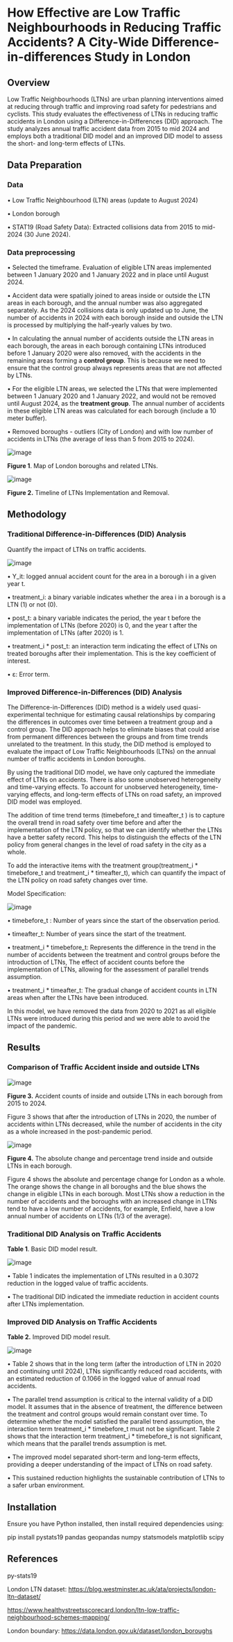 # How Effective are Low Traffic Neighbourhoods in Reducing Traffic Accidents? A City-Wide Difference-in-differences Study in London

## Overview 

Low Traffic Neighbourhoods (LTNs) are urban planning interventions aimed at reducing through traffic and improving road safety for pedestrians and cyclists. This study evaluates the effectiveness of LTNs in reducing traffic accidents in London using a Difference-in-Differences (DID) approach. The study analyzes annual traffic accident data from 2015 to mid 2024 and employs both a traditional DID model and an improved DID model to assess the short- and long-term effects of LTNs.  


## Data Preparation 

### Data

•	Low Traffic Neighbourhood (LTN) areas (update to August 2024)

•	London borough

•	STAT19 (Road Safety Data): Extracted collisions data from 2015 to mid-2024 (30 June 2024).

### Data preprocessing
•	Selected the timeframe. Evaluation of eligible LTN areas implemented between 1 January 2020 and 1 January 2022 and in place until August 2024. 

•	Accident data were spatially joined to areas inside or outside the LTN areas in each borough, and the annual number was also aggregated separately. As the 2024 collisions data is only updated up to June, the number of accidents in 2024 with each borough inside and outside the LTN is processed by multiplying the half-yearly values by two.

•	In calculating the annual number of accidents outside the LTN areas in each borough, the areas in each borough containing LTNs introduced before 1 January 2020 were also removed, with the accidents in the remaining areas forming a **control group**. This is because we need to ensure that the control group always represents areas that are not affected by LTNs.

•	For the eligible LTN areas, we selected the LTNs that were implemented between 1 January 2020 and 1 January 2022, and would not be removed until August 2024, as the **treatment group**. The annual number of accidents in these eligible LTN areas was calculated for each borough (include a 10 meter buffer).

•	Removed boroughs - outliers (City of London) and with low number of accidents in LTNs (the average of less than 5 from 2015 to 2024).  


![image](https://github.com/user-attachments/assets/da15ec6b-a50f-4905-9803-61a38818461a)

**Figure 1**. Map of London boroughs and related LTNs.

![image](https://github.com/user-attachments/assets/8abd2022-d2b1-4726-8c00-6c1f7359c5b3)

**Figure 2.** Timeline of LTNs Implementation and Removal.

## Methodology

### Traditional Difference-in-Differences (DID) Analysis

Quantify the impact of LTNs on traffic accidents.

![image](https://github.com/user-attachments/assets/53d6ae49-b43d-474a-b895-cb2b2ef028d1)

•	Y_it: logged annual accident count for the area in a borough i in a given year t.

•	treatment_i: a binary variable indicates whether the area i in a borough is a LTN (1) or not (0).

•	post_t: a binary variable indicates the period, the year t before the implementation of LTNs (before 2020) is 0, and the year t after the implementation of LTNs (after 2020) is 1.

•	treatment_i * post_t: an interaction term indicating the effect of LTNs on treated boroughs after their implementation. This is the key coefficient of interest.

•	ε: Error term.

### Improved   Difference-in-Differences (DID) Analysis

The Difference-in-Differences (DID) method is a widely used quasi-experimental technique for estimating causal relationships by comparing the differences in outcomes over time between a treatment group and a control group. The DID approach helps to eliminate biases that could arise from permanent differences between the groups and from time trends unrelated to the treatment. In this study, the DID method is employed to evaluate the impact of Low Traffic Neighbourhoods (LTNs) on the annual number of traffic accidents in London boroughs.

By using the traditional DID model, we have only captured the immediate effect of LTNs on accidents. There is also some unobserved heterogeneity and time-varying effects. To  account for unobserved heterogeneity, time-varying effects, and long-term effects of LTNs on road safety, an improved DID model was employed. 

The addition of time trend terms (timebefore_t and timeafter_t ) is to capture the overall trend in road safety over time before and after the implementation of the LTN policy, so that we can identify whether the LTNs have a better safety record. This helps to distinguish the effects of the LTN policy from general changes in the level of road safety in the city as a whole. 

To add the interactive items with the treatment group(treatment_i * timebefore_t and treatment_i * timeafter_t), which can quantify the impact of the LTN policy on road safety changes over time.

Model Specification:

![image](https://github.com/user-attachments/assets/076525ab-a555-43e4-bedc-d5e69d9888c8)

•	timebefore_t : Number of years since the start of the observation period.

•	timeafter_t: Number of years since the start of the treatment.

•	treatment_i * timebefore_t: Represents the difference in the trend in the number of accidents between the treatment and control groups before the introduction of LTNs, The effect of accident counts before the implementation of LTNs, allowing for the assessment of parallel trends assumption.

•	treatment_i * timeafter_t: The gradual change of accident counts in LTN areas when after the LTNs have been introduced.

In this model, we have removed the data from 2020 to 2021 as all eligible LTNs were introduced during this period and we were able to avoid the impact of the pandemic.


## Results  

### Comparison of Traffic Accident inside and outside LTNs

![image](https://github.com/user-attachments/assets/da7cfab1-0cb7-43a6-b47e-3b745fcb09d3)

**Figure 3.** Accident counts of inside and outside LTNs in each borough from 2015 to 2024.


Figure 3 shows that after the introduction of LTNs in 2020, the number of accidents within LTNs decreased, while the number of accidents in the city as a whole increased in the post-pandemic period.


![image](https://github.com/user-attachments/assets/738b913d-4f4b-4412-b0ea-acd571b7bfce)


**Figure 4.** The absolute change and percentage trend inside and outside LTNs in each borough.

Figure 4 shows the absolute and percentage change for London as a whole. The orange shows the change in all boroughs and the blue shows the change in eligible LTNs in each borough. Most LTNs show a reduction in the number of accidents and the boroughs with an increased change in LTNs tend to have a low number of accidents, for example, Enfield, have a low annual number of accidents on LTNs (1/3 of the average).


### Traditional DID Analysis on Traffic Accidents

**Table 1**. Basic DID model result.

![image](https://github.com/user-attachments/assets/1766f346-4793-4a80-8f6a-08d665452ec8)

•	Table 1 indicates the implementation of LTNs resulted in a 0.3072 reduction in the logged value of traffic accidents.

•	The traditional DID indicated the immediate reduction in accident counts after LTNs implementation.  

### Improved DID Analysis on Traffic Accidents

**Table 2.** Improved DID model result.

![image](https://github.com/user-attachments/assets/2092f252-23f1-422b-ad5c-5a4aa85be82a)

•	Table 2 shows that in the long term (after the introduction of LTN in 2020 and continuing until 2024), LTNs significantly reduced road accidents, with an estimated reduction of 0.1066 in the logged value of annual road accidents.

•	The parallel trend assumption is critical to the internal validity of a DID model. It assumes that in the absence of treatment, the difference between the treatment and control groups would remain constant over time. To determine whether the model satisfied the parallel trend assumption, the interaction term treatment_i * timebefore_t must not be significant. Table 2 shows that the interaction term treatment_i * timebefore_t is not significant, which means that the parallel trends assumption is met.

•	The improved model separated short-term and long-term effects, providing a deeper understanding of the impact of LTNs on road safety.

•	This sustained reduction highlights the sustainable contribution of LTNs to a safer urban environment.


## Installation  

Ensure you have Python installed, then install required dependencies using:  

pip install pystats19 pandas geopandas numpy statsmodels matplotlib scipy


## References  

py-stats19

London LTN dataset: https://blog.westminster.ac.uk/ata/projects/london-ltn-dataset/

https://www.healthystreetsscorecard.london/ltn-low-traffic-neighbourhood-schemes-mapping/

London boundary: https://data.london.gov.uk/dataset/london_boroughs
